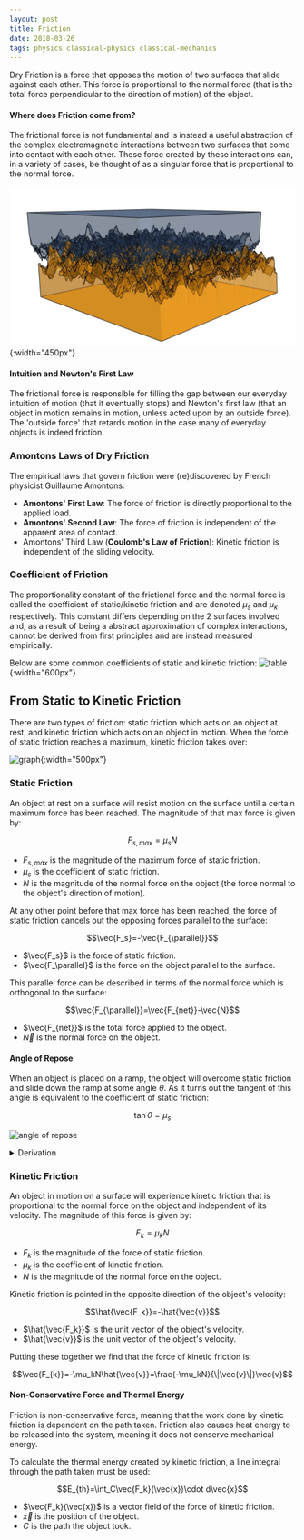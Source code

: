 ```yaml
---
layout: post
title: Friction
date: 2018-03-26
tags: physics classical-physics classical-mechanics
---
```

$\renewcommand{\vec}[1]{\mathbf{#1}}$
Dry Friction is a force that opposes the motion of two surfaces that slide against each other. This force is proportional to the normal force (that is the total force perpendicular to the direction of motion) of the object.

#### Where does Friction come from?
The frictional force is not fundamental and is instead a useful abstraction of the complex electromagnetic interactions between two surfaces that come into contact with each other. These force created by these interactions can, in a variety of cases, be thought of as a singular force that is proportional to the normal force.

![complexfriction](/assets/physics/friction_between_surfaces.jpg?style=centerme){:width="450px"}

#### Intuition and Newton's First Law
The frictional force is responsible for filling the gap between our everyday intuition of motion (that it eventually stops) and Newton's first law (that an object in motion remains in motion, unless acted upon by an outside force). The 'outside force' that retards motion in the case many of everyday objects is indeed friction.

### Amontons Laws of Dry Friction
The empirical laws that govern friction were (re)discovered by French physicist Guillaume Amontons:

- **Amontons' First Law**: The force of friction is directly proportional to the applied load.
- **Amontons' Second Law**: The force of friction is independent of the apparent area of contact.
- Amontons' Third Law (**Coulomb's Law of Friction**): Kinetic friction is independent of the sliding velocity.

<!--more-->

### Coefficient of Friction
The proportionality constant of the frictional force and the normal force is called the coefficient of static/kinetic friction and are denoted $\mu_s$ and $\mu_k$ respectively. This constant differs depending on the 2 surfaces involved and, as a result of being a abstract approximation of complex interactions, cannot be derived from first principles and are instead measured empirically.

Below are some common coefficients of static and kinetic friction:
![table](http://hadron.physics.fsu.edu/~crede/TEACHING/PHY2048C/Calendar/W6_D1/Friction%20Coefficients_files/friction-coeffs.gif){:width="600px"}

## From Static to Kinetic Friction
There are two types of friction: static friction which acts on an object at rest, and kinetic friction which acts on an object in motion. When the force of static friction reaches a maximum, kinetic friction takes over:

![graph](http://3.bp.blogspot.com/-5pk-uJYub_Y/VFe1UdylnYI/AAAAAAAAFoI/8NyK6iU-GFo/s1600/graph-static-kinetic-friction.png?style=centerme){:width="500px"}

### Static Friction
An object at rest on a surface will resist motion on the surface until a certain maximum force has been reached. The magnitude of that max force is given by:

$$F_{s,max}=\mu_sN$$

- $F_{s,max}$ is the magnitude of the maximum force of static friction.
- $\mu_s$ is the coefficient of static friction.
- $N$ is the magnitude of the normal force on the object (the force normal to the object's direction of motion).

At any other point before that max force has been reached, the force of static friction cancels out the opposing forces parallel to the surface:

$$\vec{F_s}=-\vec{F_{\parallel}}$$

- $\vec{F_s}$ is the force of static friction.
- $\vec{F_\parallel}$ is the force on the object parallel to the surface.

This parallel force can be described in terms of the normal force which is orthogonal to the surface:

$$\vec{F_{\parallel}}=\vec{F_{net}}-\vec{N}$$

- $\vec{F_{net}}$ is the total force applied to the object.
- $\vec{N}$ is the normal force on the object.

#### Angle of Repose
When an object is placed on a ramp, the object will overcome static friction and slide down the ramp at some angle $\theta$. As it turns out the tangent of this angle is equivalent to the coefficient of static friction:

$$\tan \theta = \mu_s$$

![angle of repose](https://upload.wikimedia.org/wikipedia/commons/8/85/Free_body.svg?style=centerme)

<details><summary>Derivation</summary><p>$$\begin{align*}
N=-mg\cos\theta \tag{force normal to the ramp}\\
\mu_sN=-mg\sin\theta \tag{static friction at the moment of Slipping}\\
-\mu_smg\cos\theta=-mg\sin\theta\\
\mu_s=\frac{\sin\theta}{\cos\theta}=\tan\theta
\end{align*}$$

$$\boxed{\tan\theta=\mu_s}$$</p></details>

### Kinetic Friction
An object in motion on a surface will experience kinetic friction that is proportional to the normal force on the object and independent of its velocity. The magnitude of this force is given by:

$$F_{k}=\mu_kN$$

- $F_{k}$ is the magnitude of the force of static friction.
- $\mu_k$ is the coefficient of kinetic friction.
- $N$ is the magnitude of the normal force on the object.

Kinetic friction is pointed in the opposite direction of the object's velocity:

$$\hat{\vec{F_k}}=-\hat{\vec{v}}$$

- $\hat{\vec{F_k}}$ is the unit vector of the object's velocity.
- $\hat{\vec{v}}$ is the unit vector of the object's velocity.

Putting these together we find that the force of kinetic friction is:

$$\vec{F_{k}}=-\mu_kN\hat{\vec{v}}=\frac{-\mu_kN}{\|\vec{v}\|}\vec{v}$$

#### Non-Conservative Force and Thermal Energy
Friction is non-conservative force, meaning that the work done by kinetic friction is dependent on the path taken. Friction also causes heat energy to be released into the system, meaning it does not conserve mechanical energy.

To calculate the thermal energy created by kinetic friction, a line integral through the path taken must be used:

$$E_{th}=\int_C\vec{F_k}(\vec{x})\cdot d\vec{x}$$

- $\vec{F_k}(\vec{x})$ is a vector field of the force of kinetic friction.
- $\vec{x}$ is the position of the object.
- $C$ is the path the object took.
